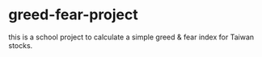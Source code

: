 # greed-fear-project

this is a school project to calculate a simple greed & fear index for Taiwan stocks.

